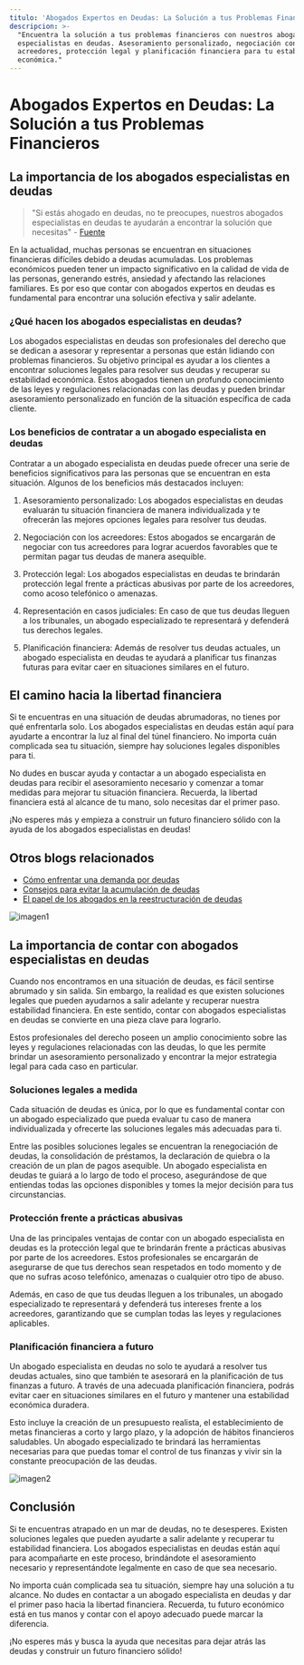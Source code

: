 ```yaml
---
titulo: 'Abogados Expertos en Deudas: La Solución a tus Problemas Financieros'
descripcion: >-
  "Encuentra la solución a tus problemas financieros con nuestros abogados
  especialistas en deudas. Asesoramiento personalizado, negociación con
  acreedores, protección legal y planificación financiera para tu estabilidad
  económica."
---
```


# Abogados Expertos en Deudas: La Solución a tus Problemas Financieros

## La importancia de los abogados especialistas en deudas

> "Si estás ahogado en deudas, no te preocupes, nuestros abogados especialistas en deudas te ayudarán a encontrar la solución que necesitas" - [Fuente](https://markdowntohtml.com)

En la actualidad, muchas personas se encuentran en situaciones financieras difíciles debido a deudas acumuladas. Los problemas económicos pueden tener un impacto significativo en la calidad de vida de las personas, generando estrés, ansiedad y afectando las relaciones familiares. Es por eso que contar con abogados expertos en deudas es fundamental para encontrar una solución efectiva y salir adelante.

### ¿Qué hacen los abogados especialistas en deudas?

Los abogados especialistas en deudas son profesionales del derecho que se dedican a asesorar y representar a personas que están lidiando con problemas financieros. Su objetivo principal es ayudar a los clientes a encontrar soluciones legales para resolver sus deudas y recuperar su estabilidad económica. Estos abogados tienen un profundo conocimiento de las leyes y regulaciones relacionadas con las deudas y pueden brindar asesoramiento personalizado en función de la situación específica de cada cliente.

### Los beneficios de contratar a un abogado especialista en deudas

Contratar a un abogado especialista en deudas puede ofrecer una serie de beneficios significativos para las personas que se encuentran en esta situación. Algunos de los beneficios más destacados incluyen:

1. Asesoramiento personalizado: Los abogados especialistas en deudas evaluarán tu situación financiera de manera individualizada y te ofrecerán las mejores opciones legales para resolver tus deudas.

2. Negociación con los acreedores: Estos abogados se encargarán de negociar con tus acreedores para lograr acuerdos favorables que te permitan pagar tus deudas de manera asequible.

3. Protección legal: Los abogados especialistas en deudas te brindarán protección legal frente a prácticas abusivas por parte de los acreedores, como acoso telefónico o amenazas.

4. Representación en casos judiciales: En caso de que tus deudas lleguen a los tribunales, un abogado especializado te representará y defenderá tus derechos legales.

5. Planificación financiera: Además de resolver tus deudas actuales, un abogado especialista en deudas te ayudará a planificar tus finanzas futuras para evitar caer en situaciones similares en el futuro.

## El camino hacia la libertad financiera

Si te encuentras en una situación de deudas abrumadoras, no tienes por qué enfrentarla solo. Los abogados especialistas en deudas están aquí para ayudarte a encontrar la luz al final del túnel financiero. No importa cuán complicada sea tu situación, siempre hay soluciones legales disponibles para ti.

No dudes en buscar ayuda y contactar a un abogado especialista en deudas para recibir el asesoramiento necesario y comenzar a tomar medidas para mejorar tu situación financiera. Recuerda, la libertad financiera está al alcance de tu mano, solo necesitas dar el primer paso.

¡No esperes más y empieza a construir un futuro financiero sólido con la ayuda de los abogados especialistas en deudas!

## Otros blogs relacionados

- [Cómo enfrentar una demanda por deudas](abogados-especialistas-en-deudas)
- [Consejos para evitar la acumulación de deudas](abogados-especialistas-en-deudas)
- [El papel de los abogados en la reestructuración de deudas](abogados-especialistas-en-deudas)

![imagen1](./img/abogados-especialistas-en-deudas-1.webp)

## La importancia de contar con abogados especialistas en deudas

Cuando nos encontramos en una situación de deudas, es fácil sentirse abrumado y sin salida. Sin embargo, la realidad es que existen soluciones legales que pueden ayudarnos a salir adelante y recuperar nuestra estabilidad financiera. En este sentido, contar con abogados especialistas en deudas se convierte en una pieza clave para lograrlo.

Estos profesionales del derecho poseen un amplio conocimiento sobre las leyes y regulaciones relacionadas con las deudas, lo que les permite brindar un asesoramiento personalizado y encontrar la mejor estrategia legal para cada caso en particular.

### Soluciones legales a medida

Cada situación de deudas es única, por lo que es fundamental contar con un abogado especializado que pueda evaluar tu caso de manera individualizada y ofrecerte las soluciones legales más adecuadas para ti.

Entre las posibles soluciones legales se encuentran la renegociación de deudas, la consolidación de préstamos, la declaración de quiebra o la creación de un plan de pagos asequible. Un abogado especialista en deudas te guiará a lo largo de todo el proceso, asegurándose de que entiendas todas las opciones disponibles y tomes la mejor decisión para tus circunstancias.

### Protección frente a prácticas abusivas

Una de las principales ventajas de contar con un abogado especialista en deudas es la protección legal que te brindarán frente a prácticas abusivas por parte de los acreedores. Estos profesionales se encargarán de asegurarse de que tus derechos sean respetados en todo momento y de que no sufras acoso telefónico, amenazas o cualquier otro tipo de abuso.

Además, en caso de que tus deudas lleguen a los tribunales, un abogado especializado te representará y defenderá tus intereses frente a los acreedores, garantizando que se cumplan todas las leyes y regulaciones aplicables.

### Planificación financiera a futuro

Un abogado especialista en deudas no solo te ayudará a resolver tus deudas actuales, sino que también te asesorará en la planificación de tus finanzas a futuro. A través de una adecuada planificación financiera, podrás evitar caer en situaciones similares en el futuro y mantener una estabilidad económica duradera.


Esto incluye la creación de un presupuesto realista, el establecimiento de metas financieras a corto y largo plazo, y la adopción de hábitos financieros saludables. Un abogado especializado te brindará las herramientas necesarias para que puedas tomar el control de tus finanzas y vivir sin la constante preocupación de las deudas.




![imagen2](./img/abogados-especialistas-en-deudas-2.webp)




## Conclusión




Si te encuentras atrapado en un mar de deudas, no te desesperes. Existen soluciones legales que pueden ayudarte a salir adelante y recuperar tu estabilidad financiera. Los abogados especialistas en deudas están aquí para acompañarte en este proceso, brindándote el asesoramiento necesario y representándote legalmente en caso de que sea necesario.




No importa cuán complicada sea tu situación, siempre hay una solución a tu alcance. No dudes en contactar a un abogado especialista en deudas y dar el primer paso hacia la libertad financiera. Recuerda, tu futuro económico está en tus manos y contar con el apoyo adecuado puede marcar la diferencia.




¡No esperes más y busca la ayuda que necesitas para dejar atrás las deudas y construir un futuro financiero sólido!



